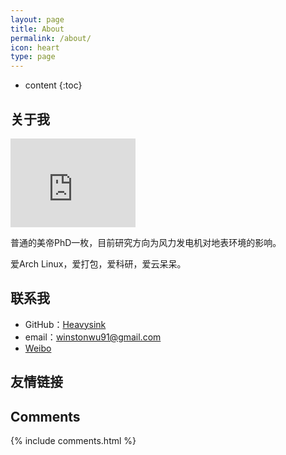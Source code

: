 ```yaml
---
layout: page
title: About
permalink: /about/
icon: heart
type: page
---
```


* content
{:toc}

## 关于我

<iframe src="https://heavysink.github.io" style="border: 0;height: 142px;width: 200px;overflow: hidden;" frameBorder="0"></iframe>

普通的美帝PhD一枚，目前研究方向为风力发电机对地表环境的影响。

爱Arch Linux，爱打包，爱科研，爱云呆呆。


## 联系我

* GitHub：[Heavysink](https://github.com/heavysink)
* email：winstonwu91@gmail.com
* [Weibo](http://weibo.com/heavysink)

## 友情链接


## Comments

{% include comments.html %}
